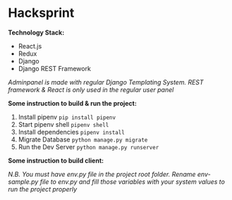 # Hacksprint

**Technology Stack:**
 - React.js
 - Redux
 - Django
 - Django REST Framework
 
 _Adminpanel is made with regular Django Templating System. REST framework & React is only used in the regular user panel_

**Some instruction to build & run the project:**
  1. Install pipenv `pip install pipenv`
  2. Start pipenv shell `pipenv shell`
  3. Install dependencies `pipenv install`
  4. Migrate Database `python manage.py migrate`
  5. Run the Dev Server `python manage.py runserver`

**Some instruction to build client:**

_N.B. You must have env.py file in the project root folder. Rename env-sample.py file to env.py and fill those variables with your system values to run the project properly_